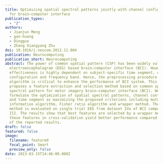 ```yaml
---
title: Optimizing spatial spectral patterns jointly with channel configuration
  for brain–computer interface
publication_types:
  - "2"
authors:
  - Jianjun Meng
  - gan-huang
  - Dingguo
  - Zhang Xiangyang Zhu
doi: 10.1016/j.neucom.2012.11.004
publication: Neurocomputing
publication_short: Neurocomputing
abstract: The power of common spatial pattern (CSP) has been widely validated in
  electroencephalogram (EEG) based brain–computer interface (BCI). However, its
  effectiveness is highly dependent on subject-specific time segment, channel
  configuration and frequency band. Hence, the preprocessing procedure of CSP
  algorithm is critical to enhance the performance of BCI system. This paper
  proposes a feature extraction and selection method based on common spatial and
  spectral pattern for motor imagery brain–computer interface (BCI). We
  formulate the optimization of spatial spectral patterns, channel configuration
  and time segment as maximizing the proposed criterions including mutual
  information algorithm, Fisher ratio algorithm and wrapper method. The proposed
  method is evaluated on single trial EEG from dataset IVa of BCI competition
  III. The results show that best features are selected by a wrapper method and
  these features in cross-validation yield better performance compared to most
  of the reported results.
draft: false
featured: false
image:
  filename: featured
  focal_point: Smart
  preview_only: false
date: 2013-03-15T14:46:00.000Z
---
```

